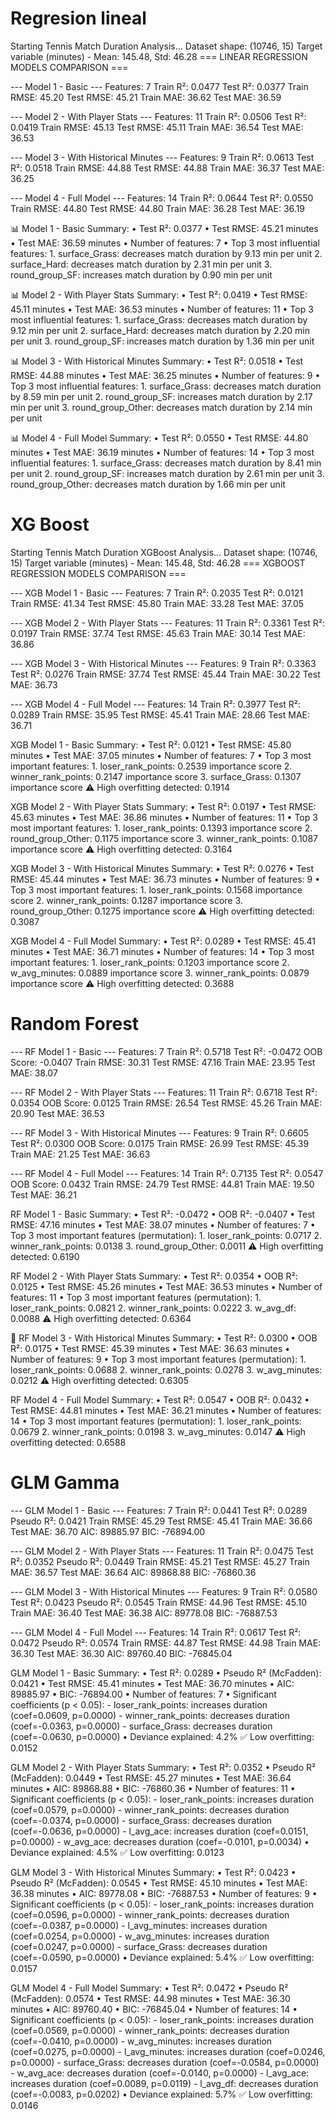 # Regresion lineal

Starting Tennis Match Duration Analysis...
Dataset shape: (10746, 15)
Target variable (minutes) - Mean: 145.48, Std: 46.28
=== LINEAR REGRESSION MODELS COMPARISON ===


--- Model 1 - Basic ---
Features: 7
Train R²: 0.0477
Test R²: 0.0377
Train RMSE: 45.20
Test RMSE: 45.21
Train MAE: 36.62
Test MAE: 36.59

--- Model 2 - With Player Stats ---
Features: 11
Train R²: 0.0506
Test R²: 0.0419
Train RMSE: 45.13
Test RMSE: 45.11
Train MAE: 36.54
Test MAE: 36.53

--- Model 3 - With Historical Minutes ---
Features: 9
Train R²: 0.0613
Test R²: 0.0518
Train RMSE: 44.88
Test RMSE: 44.88
Train MAE: 36.37
Test MAE: 36.25

--- Model 4 - Full Model ---
Features: 14
Train R²: 0.0644
Test R²: 0.0550
Train RMSE: 44.80
Test RMSE: 44.80
Train MAE: 36.28
Test MAE: 36.19

📊 Model 1 - Basic Summary:
   • Test R²: 0.0377
   • Test RMSE: 45.21 minutes
   • Test MAE: 36.59 minutes
   • Number of features: 7
   • Top 3 most influential features:
     1. surface_Grass: decreases match duration by 9.13 min per unit
     2. surface_Hard: decreases match duration by 2.31 min per unit
     3. round_group_SF: increases match duration by 0.90 min per unit

📊 Model 2 - With Player Stats Summary:
   • Test R²: 0.0419
   • Test RMSE: 45.11 minutes
   • Test MAE: 36.53 minutes
   • Number of features: 11
   • Top 3 most influential features:
     1. surface_Grass: decreases match duration by 9.12 min per unit
     2. surface_Hard: decreases match duration by 2.20 min per unit
     3. round_group_SF: increases match duration by 1.36 min per unit

📊 Model 3 - With Historical Minutes Summary:
   • Test R²: 0.0518
   • Test RMSE: 44.88 minutes
   • Test MAE: 36.25 minutes
   • Number of features: 9
   • Top 3 most influential features:
     1. surface_Grass: decreases match duration by 8.59 min per unit
     2. round_group_SF: increases match duration by 2.17 min per unit
     3. round_group_Other: decreases match duration by 2.14 min per unit

📊 Model 4 - Full Model Summary:
   • Test R²: 0.0550
   • Test RMSE: 44.80 minutes
   • Test MAE: 36.19 minutes
   • Number of features: 14
   • Top 3 most influential features:
     1. surface_Grass: decreases match duration by 8.41 min per unit
     2. round_group_SF: increases match duration by 2.61 min per unit
     3. round_group_Other: decreases match duration by 1.66 min per unit

# XG Boost
Starting Tennis Match Duration XGBoost Analysis...
Dataset shape: (10746, 15)
Target variable (minutes) - Mean: 145.48, Std: 46.28
=== XGBOOST REGRESSION MODELS COMPARISON ===


--- XGB Model 1 - Basic ---
Features: 7
Train R²: 0.2035
Test R²: 0.0121
Train RMSE: 41.34
Test RMSE: 45.80
Train MAE: 33.28
Test MAE: 37.05

--- XGB Model 2 - With Player Stats ---
Features: 11
Train R²: 0.3361
Test R²: 0.0197
Train RMSE: 37.74
Test RMSE: 45.63
Train MAE: 30.14
Test MAE: 36.86

--- XGB Model 3 - With Historical Minutes ---
Features: 9
Train R²: 0.3363
Test R²: 0.0276
Train RMSE: 37.74
Test RMSE: 45.44
Train MAE: 30.22
Test MAE: 36.73

--- XGB Model 4 - Full Model ---
Features: 14
Train R²: 0.3977
Test R²: 0.0289
Train RMSE: 35.95
Test RMSE: 45.41
Train MAE: 28.66
Test MAE: 36.71

XGB Model 1 - Basic Summary:
   • Test R²: 0.0121
   • Test RMSE: 45.80 minutes
   • Test MAE: 37.05 minutes
   • Number of features: 7
   • Top 3 most important features:
     1. loser_rank_points: 0.2539 importance score
     2. winner_rank_points: 0.2147 importance score
     3. surface_Grass: 0.1307 importance score
   ⚠️  High overfitting detected: 0.1914

XGB Model 2 - With Player Stats Summary:
   • Test R²: 0.0197
   • Test RMSE: 45.63 minutes
   • Test MAE: 36.86 minutes
   • Number of features: 11
   • Top 3 most important features:
     1. loser_rank_points: 0.1393 importance score
     2. round_group_Other: 0.1175 importance score
     3. winner_rank_points: 0.1087 importance score
   ⚠️  High overfitting detected: 0.3164

XGB Model 3 - With Historical Minutes Summary:
   • Test R²: 0.0276
   • Test RMSE: 45.44 minutes
   • Test MAE: 36.73 minutes
   • Number of features: 9
   • Top 3 most important features:
     1. loser_rank_points: 0.1568 importance score
     2. winner_rank_points: 0.1287 importance score
     3. round_group_Other: 0.1275 importance score
   ⚠️  High overfitting detected: 0.3087

XGB Model 4 - Full Model Summary:
   • Test R²: 0.0289
   • Test RMSE: 45.41 minutes
   • Test MAE: 36.71 minutes
   • Number of features: 14
   • Top 3 most important features:
     1. loser_rank_points: 0.1203 importance score
     2. w_avg_minutes: 0.0889 importance score
     3. winner_rank_points: 0.0879 importance score
   ⚠️  High overfitting detected: 0.3688

# Random Forest

--- RF Model 1 - Basic ---
Features: 7
Train R²: 0.5718
Test R²: -0.0472
OOB Score: -0.0407
Train RMSE: 30.31
Test RMSE: 47.16
Train MAE: 23.95
Test MAE: 38.07

--- RF Model 2 - With Player Stats ---
Features: 11
Train R²: 0.6718
Test R²: 0.0354
OOB Score: 0.0125
Train RMSE: 26.54
Test RMSE: 45.26
Train MAE: 20.90
Test MAE: 36.53

--- RF Model 3 - With Historical Minutes ---
Features: 9
Train R²: 0.6605
Test R²: 0.0300
OOB Score: 0.0175
Train RMSE: 26.99
Test RMSE: 45.39
Train MAE: 21.25
Test MAE: 36.63

--- RF Model 4 - Full Model ---
Features: 14
Train R²: 0.7135
Test R²: 0.0547
OOB Score: 0.0432
Train RMSE: 24.79
Test RMSE: 44.81
Train MAE: 19.50
Test MAE: 36.21

RF Model 1 - Basic Summary:
   • Test R²: -0.0472
   • OOB R²: -0.0407
   • Test RMSE: 47.16 minutes
   • Test MAE: 38.07 minutes
   • Number of features: 7
   • Top 3 most important features (permutation):
     1. loser_rank_points: 0.0717
     2. winner_rank_points: 0.0138
     3. round_group_Other: 0.0011
   ⚠️  High overfitting detected: 0.6190

RF Model 2 - With Player Stats Summary:
   • Test R²: 0.0354
   • OOB R²: 0.0125
   • Test RMSE: 45.26 minutes
   • Test MAE: 36.53 minutes
   • Number of features: 11
   • Top 3 most important features (permutation):
     1. loser_rank_points: 0.0821
     2. winner_rank_points: 0.0222
     3. w_avg_df: 0.0088
   ⚠️  High overfitting detected: 0.6364


🌲 RF Model 3 - With Historical Minutes Summary:
   • Test R²: 0.0300
   • OOB R²: 0.0175
   • Test RMSE: 45.39 minutes
   • Test MAE: 36.63 minutes
   • Number of features: 9
   • Top 3 most important features (permutation):
     1. loser_rank_points: 0.0688
     2. winner_rank_points: 0.0278
     3. w_avg_minutes: 0.0212
   ⚠️  High overfitting detected: 0.6305

RF Model 4 - Full Model Summary:
   • Test R²: 0.0547
   • OOB R²: 0.0432
   • Test RMSE: 44.81 minutes
   • Test MAE: 36.21 minutes
   • Number of features: 14
   • Top 3 most important features (permutation):
     1. loser_rank_points: 0.0679
     2. winner_rank_points: 0.0198
     3. w_avg_minutes: 0.0147
   ⚠️  High overfitting detected: 0.6588

# GLM Gamma

--- GLM Model 1 - Basic ---
Features: 7
Train R²: 0.0441
Test R²: 0.0289
Pseudo R²: 0.0421
Train RMSE: 45.29
Test RMSE: 45.41
Train MAE: 36.66
Test MAE: 36.70
AIC: 89885.97
BIC: -76894.00

--- GLM Model 2 - With Player Stats ---
Features: 11
Train R²: 0.0475
Test R²: 0.0352
Pseudo R²: 0.0449
Train RMSE: 45.21
Test RMSE: 45.27
Train MAE: 36.57
Test MAE: 36.64
AIC: 89868.88
BIC: -76860.36

--- GLM Model 3 - With Historical Minutes ---
Features: 9
Train R²: 0.0580
Test R²: 0.0423
Pseudo R²: 0.0545
Train RMSE: 44.96
Test RMSE: 45.10
Train MAE: 36.40
Test MAE: 36.38
AIC: 89778.08
BIC: -76887.53

--- GLM Model 4 - Full Model ---
Features: 14
Train R²: 0.0617
Test R²: 0.0472
Pseudo R²: 0.0574
Train RMSE: 44.87
Test RMSE: 44.98
Train MAE: 36.30
Test MAE: 36.30
AIC: 89760.40
BIC: -76845.04

GLM Model 1 - Basic Summary:
   • Test R²: 0.0289
   • Pseudo R² (McFadden): 0.0421
   • Test RMSE: 45.41 minutes
   • Test MAE: 36.70 minutes
   • AIC: 89885.97
   • BIC: -76894.00
   • Number of features: 7
   • Significant coefficients (p < 0.05):
     - loser_rank_points: increases duration (coef=0.0609, p=0.0000)
     - winner_rank_points: decreases duration (coef=-0.0363, p=0.0000)
     - surface_Grass: decreases duration (coef=-0.0630, p=0.0000)
   • Deviance explained: 4.2%
   ✅ Low overfitting: 0.0152

GLM Model 2 - With Player Stats Summary:
   • Test R²: 0.0352
   • Pseudo R² (McFadden): 0.0449
   • Test RMSE: 45.27 minutes
   • Test MAE: 36.64 minutes
   • AIC: 89868.88
   • BIC: -76860.36
   • Number of features: 11
   • Significant coefficients (p < 0.05):
     - loser_rank_points: increases duration (coef=0.0579, p=0.0000)
     - winner_rank_points: decreases duration (coef=-0.0374, p=0.0000)
     - surface_Grass: decreases duration (coef=-0.0636, p=0.0000)
     - l_avg_ace: increases duration (coef=0.0151, p=0.0000)
     - w_avg_ace: decreases duration (coef=-0.0101, p=0.0034)
   • Deviance explained: 4.5%
   ✅ Low overfitting: 0.0123

GLM Model 3 - With Historical Minutes Summary:
   • Test R²: 0.0423
   • Pseudo R² (McFadden): 0.0545
   • Test RMSE: 45.10 minutes
   • Test MAE: 36.38 minutes
   • AIC: 89778.08
   • BIC: -76887.53
   • Number of features: 9
   • Significant coefficients (p < 0.05):
     - loser_rank_points: increases duration (coef=0.0596, p=0.0000)
     - winner_rank_points: decreases duration (coef=-0.0387, p=0.0000)
     - l_avg_minutes: increases duration (coef=0.0254, p=0.0000)
     - w_avg_minutes: increases duration (coef=0.0247, p=0.0000)
     - surface_Grass: decreases duration (coef=-0.0590, p=0.0000)
   • Deviance explained: 5.4%
   ✅ Low overfitting: 0.0157

GLM Model 4 - Full Model Summary:
   • Test R²: 0.0472
   • Pseudo R² (McFadden): 0.0574
   • Test RMSE: 44.98 minutes
   • Test MAE: 36.30 minutes
   • AIC: 89760.40
   • BIC: -76845.04
   • Number of features: 14
   • Significant coefficients (p < 0.05):
     - loser_rank_points: increases duration (coef=0.0569, p=0.0000)
     - winner_rank_points: decreases duration (coef=-0.0410, p=0.0000)
     - w_avg_minutes: increases duration (coef=0.0275, p=0.0000)
     - l_avg_minutes: increases duration (coef=0.0246, p=0.0000)
     - surface_Grass: decreases duration (coef=-0.0584, p=0.0000)
     - w_avg_ace: decreases duration (coef=-0.0140, p=0.0000)
     - l_avg_ace: increases duration (coef=0.0089, p=0.0119)
     - l_avg_df: decreases duration (coef=-0.0083, p=0.0202)
   • Deviance explained: 5.7%
   ✅ Low overfitting: 0.0146

